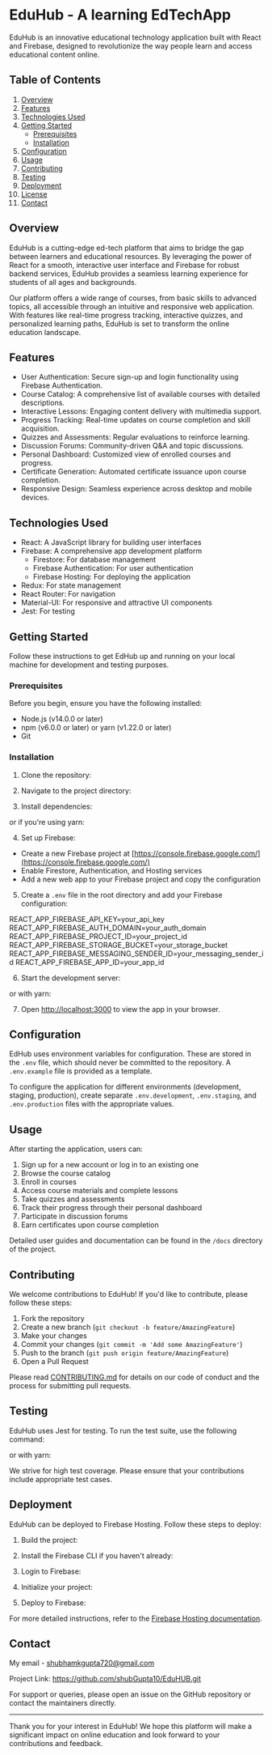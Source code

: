 # EduHub - A learning EdTechApp

EduHub is an innovative educational technology application built with React and Firebase, designed to revolutionize the way people learn and access educational content online.

## Table of Contents
1. [Overview](#overview)
2. [Features](#features)
3. [Technologies Used](#technologies-used)
4. [Getting Started](#getting-started)
   - [Prerequisites](#prerequisites)
   - [Installation](#installation)
5. [Configuration](#configuration)
6. [Usage](#usage)
7. [Contributing](#contributing)
8. [Testing](#testing)
9. [Deployment](#deployment)
10. [License](#license)
11. [Contact](#contact)

## Overview

EduHub is a cutting-edge ed-tech platform that aims to bridge the gap between learners and educational resources. By leveraging the power of React for a smooth, interactive user interface and Firebase for robust backend services, EduHub provides a seamless learning experience for students of all ages and backgrounds.

Our platform offers a wide range of courses, from basic skills to advanced topics, all accessible through an intuitive and responsive web application. With features like real-time progress tracking, interactive quizzes, and personalized learning paths, EduHub is set to transform the online education landscape.

## Features

- User Authentication: Secure sign-up and login functionality using Firebase Authentication.
- Course Catalog: A comprehensive list of available courses with detailed descriptions.
- Interactive Lessons: Engaging content delivery with multimedia support.
- Progress Tracking: Real-time updates on course completion and skill acquisition.
- Quizzes and Assessments: Regular evaluations to reinforce learning.
- Discussion Forums: Community-driven Q&A and topic discussions.
- Personal Dashboard: Customized view of enrolled courses and progress.
- Certificate Generation: Automated certificate issuance upon course completion.
- Responsive Design: Seamless experience across desktop and mobile devices.

## Technologies Used

- React: A JavaScript library for building user interfaces
- Firebase: A comprehensive app development platform
  - Firestore: For database management
  - Firebase Authentication: For user authentication
  - Firebase Hosting: For deploying the application
- Redux: For state management
- React Router: For navigation
- Material-UI: For responsive and attractive UI components
- Jest: For testing

## Getting Started

Follow these instructions to get EdHub up and running on your local machine for development and testing purposes.

### Prerequisites

Before you begin, ensure you have the following installed:
- Node.js (v14.0.0 or later)
- npm (v6.0.0 or later) or yarn (v1.22.0 or later)
- Git

### Installation

1. Clone the repository:

2. Navigate to the project directory:

3. Install dependencies:

or if you're using yarn:

4. Set up Firebase:
- Create a new Firebase project at [https://console.firebase.google.com/](https://console.firebase.google.com/)
- Enable Firestore, Authentication, and Hosting services
- Add a new web app to your Firebase project and copy the configuration

5. Create a `.env` file in the root directory and add your Firebase configuration:

REACT_APP_FIREBASE_API_KEY=your_api_key
REACT_APP_FIREBASE_AUTH_DOMAIN=your_auth_domain
REACT_APP_FIREBASE_PROJECT_ID=your_project_id
REACT_APP_FIREBASE_STORAGE_BUCKET=your_storage_bucket
REACT_APP_FIREBASE_MESSAGING_SENDER_ID=your_messaging_sender_id
REACT_APP_FIREBASE_APP_ID=your_app_id

6. Start the development server:

or with yarn:

7. Open [http://localhost:3000](http://localhost:3000) to view the app in your browser.

## Configuration

EdHub uses environment variables for configuration. These are stored in the `.env` file, which should never be committed to the repository. A `.env.example` file is provided as a template.

To configure the application for different environments (development, staging, production), create separate `.env.development`, `.env.staging`, and `.env.production` files with the appropriate values.

## Usage

After starting the application, users can:

1. Sign up for a new account or log in to an existing one
2. Browse the course catalog
3. Enroll in courses
4. Access course materials and complete lessons
5. Take quizzes and assessments
6. Track their progress through their personal dashboard
7. Participate in discussion forums
8. Earn certificates upon course completion

Detailed user guides and documentation can be found in the `/docs` directory of the project.

## Contributing

We welcome contributions to EduHub! If you'd like to contribute, please follow these steps:

1. Fork the repository
2. Create a new branch (`git checkout -b feature/AmazingFeature`)
3. Make your changes
4. Commit your changes (`git commit -m 'Add some AmazingFeature'`)
5. Push to the branch (`git push origin feature/AmazingFeature`)
6. Open a Pull Request

Please read [CONTRIBUTING.md](CONTRIBUTING.md) for details on our code of conduct and the process for submitting pull requests.

## Testing

EduHub uses Jest for testing. To run the test suite, use the following command:

or with yarn:

We strive for high test coverage. Please ensure that your contributions include appropriate test cases.

## Deployment

EduHub can be deployed to Firebase Hosting. Follow these steps to deploy:

1. Build the project:

2. Install the Firebase CLI if you haven't already:

3. Login to Firebase:

4. Initialize your project:

5. Deploy to Firebase:

For more detailed instructions, refer to the [Firebase Hosting documentation](https://firebase.google.com/docs/hosting).


## Contact

My email - shubhamkgupta720@gmail.com

Project Link: https://github.com/shubGupta10/EduHUB.git

For support or queries, please open an issue on the GitHub repository or contact the maintainers directly.

---

Thank you for your interest in EduHub! We hope this platform will make a significant impact on online education and look forward to your contributions and feedback.
